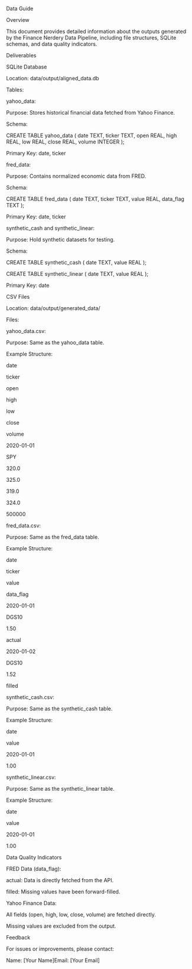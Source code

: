 Data Guide

Overview

This document provides detailed information about the outputs generated by the Finance Nerdery Data Pipeline, including file structures, SQLite schemas, and data quality indicators.

Deliverables

SQLite Database

Location: data/output/aligned_data.db

Tables:

yahoo_data:

Purpose: Stores historical financial data fetched from Yahoo Finance.

Schema:

CREATE TABLE yahoo_data (
    date TEXT,
    ticker TEXT,
    open REAL,
    high REAL,
    low REAL,
    close REAL,
    volume INTEGER
);

Primary Key: date, ticker

fred_data:

Purpose: Contains normalized economic data from FRED.

Schema:

CREATE TABLE fred_data (
    date TEXT,
    ticker TEXT,
    value REAL,
    data_flag TEXT
);

Primary Key: date, ticker

synthetic_cash and synthetic_linear:

Purpose: Hold synthetic datasets for testing.

Schema:

CREATE TABLE synthetic_cash (
    date TEXT,
    value REAL
);

CREATE TABLE synthetic_linear (
    date TEXT,
    value REAL
);

Primary Key: date

CSV Files

Location: data/output/generated_data/

Files:

yahoo_data.csv:

Purpose: Same as the yahoo_data table.

Example Structure:

date

ticker

open

high

low

close

volume

2020-01-01

SPY

320.0

325.0

319.0

324.0

500000

fred_data.csv:

Purpose: Same as the fred_data table.

Example Structure:

date

ticker

value

data_flag

2020-01-01

DGS10

1.50

actual

2020-01-02

DGS10

1.52

filled

synthetic_cash.csv:

Purpose: Same as the synthetic_cash table.

Example Structure:

date

value

2020-01-01

1.00

synthetic_linear.csv:

Purpose: Same as the synthetic_linear table.

Example Structure:

date

value

2020-01-01

1.00

Data Quality Indicators

FRED Data (data_flag):

actual: Data is directly fetched from the API.

filled: Missing values have been forward-filled.

Yahoo Finance Data:

All fields (open, high, low, close, volume) are fetched directly.

Missing values are excluded from the output.

Feedback

For issues or improvements, please contact:

Name: [Your Name]Email: [Your Email]